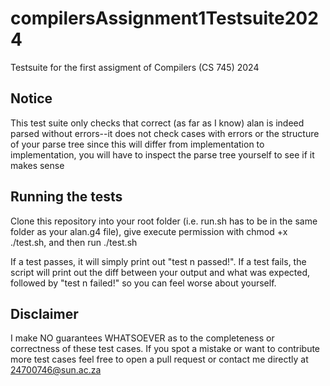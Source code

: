 # compilersAssignment1Testsuite2024
Testsuite for the first assigment of Compilers (CS 745) 2024

## Notice
This test suite only checks that correct (as far as I know) alan is indeed parsed without errors--it does not check cases with errors or the structure of your parse tree since this will differ from implementation to implementation, you will have to inspect the parse tree yourself to see if it makes sense

## Running the tests

Clone this repository into your root folder (i.e. run.sh has to be in the same folder as your alan.g4 file), give execute permission with chmod +x ./test.sh, and then run ./test.sh

If a test passes, it will simply print out "test n passed!". If a test fails, the script will print out the diff between your output and what was expected, followed by "test n failed!" so you can feel worse about yourself.

## Disclaimer

I make NO guarantees WHATSOEVER as to the completeness or correctness of these test cases. If you spot a mistake or want to contribute more test cases feel free to open a pull request or contact me directly at 24700746@sun.ac.za
